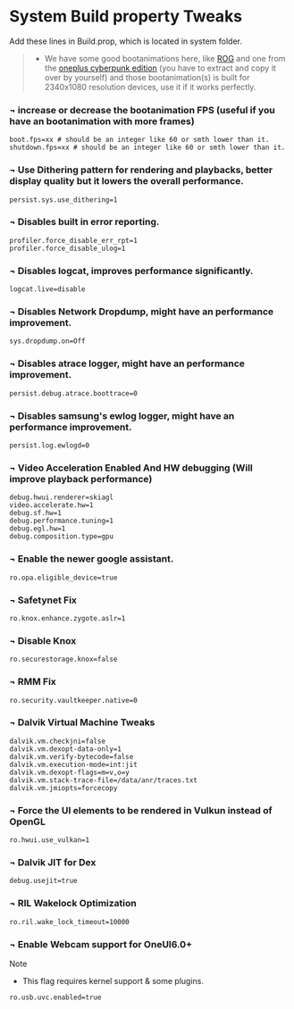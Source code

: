 # System Build property Tweaks
Add these lines in Build.prop, which is located in system folder.

> - We have some good bootanimations here, like <a href="https://github.com/forsaken-heart24/FLOSSIS/blob/main/ROG_bootanimation.tar.gz">ROG</a> and one from the <a href="https://github.com/forsaken-heart24/FLOSSIS/blob/main/Cyberpunk.tar.gz">oneplus cyberpunk edition</a> (you have to extract and copy it over by yourself) and those bootanimation(s) is built for 2340x1080 resolution devices, use it if it works perfectly.

### ¬ increase or decrease the bootanimation FPS (useful if you have an bootanimation with more frames)
```
boot.fps=xx # should be an integer like 60 or smth lower than it.
shutdown.fps=xx # should be an integer like 60 or smth lower than it.
```

### ¬ Use Dithering pattern for rendering and playbacks, better display quality but it lowers the overall performance.
```
persist.sys.use_dithering=1
```

### ¬ Disables built in error reporting.
```
profiler.force_disable_err_rpt=1
profiler.force_disable_ulog=1
```

### ¬ Disables logcat, improves performance significantly.
```
logcat.live=disable
```

### ¬ Disables Network Dropdump, might have an performance improvement.
```
sys.dropdump.on=Off
```

### ¬ Disables atrace logger, might have an performance improvement.
```
persist.debug.atrace.boottrace=0
```

### ¬ Disables samsung's ewlog logger, might have an performance improvement.
```
persist.log.ewlogd=0
```

### ¬ Video Acceleration Enabled And HW debugging (Will improve playback performance)
```
debug.hwui.renderer=skiagl
video.accelerate.hw=1
debug.sf.hw=1
debug.performance.tuning=1
debug.egl.hw=1
debug.composition.type=gpu
```

### ¬ Enable the newer google assistant.
```
ro.opa.eligible_device=true
```

### ¬ Safetynet Fix
```
ro.knox.enhance.zygote.aslr=1
```

### ¬ Disable Knox
```
ro.securestorage.knox=false
```

### ¬ RMM Fix
```
ro.security.vaultkeeper.native=0
```

### ¬ Dalvik Virtual Machine Tweaks
```
dalvik.vm.checkjni=false
dalvik.vm.dexopt-data-only=1
dalvik.vm.verify-bytecode=false
dalvik.vm.execution-mode=int:jit
dalvik.vm.dexopt-flags=m=v,o=y
dalvik.vm.stack-trace-file=/data/anr/traces.txt
dalvik.vm.jmiopts=forcecopy
```

### ¬ Force the UI elements to be rendered in Vulkun instead of OpenGL
```
ro.hwui.use_vulkan=1
```

### ¬ Dalvik JIT for Dex
```
debug.usejit=true
```

### ¬ RIL Wakelock Optimization
```
ro.ril.wake_lock_timeout=10000
```

### ¬ Enable Webcam support for OneUI6.0+
> [!NOTE]  
> - This flag requires kernel support & some plugins.
```
ro.usb.uvc.enabled=true
```